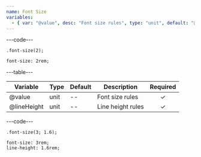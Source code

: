 ```yaml
---
name: Font Size
variables:
  - { var: "@value", desc: "Font size rules", type: "unit", default: "@baseFontSize" }
---
```


---code---

```less
.font-size(2);
```

```less
font-size: 2rem;
```

---table---

| Variable    | Type | Default | Description       | Required |
| ----------- | ---- | ------- | ----------------- | :------: |
| @value      | unit | --      | Font size rules   | ✓        |
| @lineHeight | unit | --      | Line height rules | ✓        |

---code---

```less
.font-size(3; 1.6);
```

```less
font-size: 3rem;
line-height: 1.6rem;
```